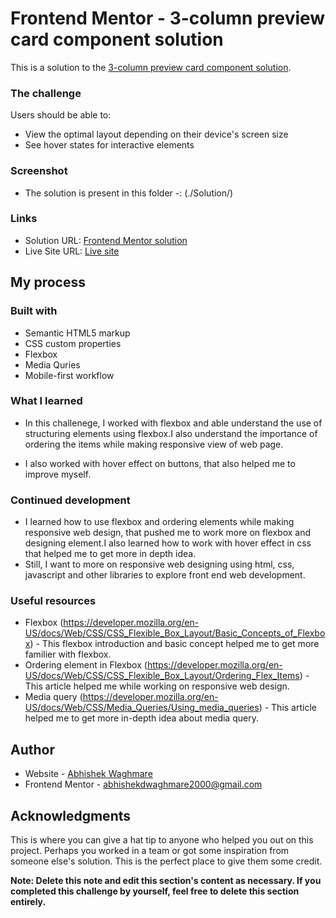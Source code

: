 # Frontend Mentor - 3-column preview card component solution

This is a solution to the [3-column preview card component solution](https://www.frontendmentor.io/challenges/3column-preview-card-component-pH92eAR2-).

### The challenge

Users should be able to:

- View the optimal layout depending on their device's screen size
- See hover states for interactive elements

### Screenshot

- The solution is present in this folder -:  (./Solution/)

### Links

- Solution URL: [Frontend Mentor solution](https://your-solution-url.com)
- Live Site URL: [Live site](https://your-live-site-url.com)

## My process

### Built with

- Semantic HTML5 markup
- CSS custom properties
- Flexbox
- Media Quries
- Mobile-first workflow


### What I learned

- In this challenege, I worked with flexbox and able understand the use of structuring elements using flexbox.I also understand the importance of ordering the items while making responsive view of web page.

- I also worked with hover effect on buttons, that also helped me to improve myself.


### Continued development
- I learned how to use flexbox and ordering elements while making responsive web design, that pushed me to work more on flexbox and designing element.I also learned how to work with hover effect in css that helped me to get more in depth idea.
- Still, I want to more on responsive web designing using html, css, javascript and other libraries to explore front end web development.

### Useful resources

- Flexbox (https://developer.mozilla.org/en-US/docs/Web/CSS/CSS_Flexible_Box_Layout/Basic_Concepts_of_Flexbox) - This flexbox introduction and basic concept helped me to get more familier with flexbox.
- Ordering element in Flexbox (https://developer.mozilla.org/en-US/docs/Web/CSS/CSS_Flexible_Box_Layout/Ordering_Flex_Items) - This article helped me while working on responsive web design.
- Media query (https://developer.mozilla.org/en-US/docs/Web/CSS/Media_Queries/Using_media_queries) - This article helped me to get more in-depth idea about media query.


## Author

- Website - [Abhishek Waghmare](https://www.your-site.com)
- Frontend Mentor - [abhishekdwaghmare2000@gmail.com](https://www.frontendmentor.io/profile/yourusername)

## Acknowledgments

This is where you can give a hat tip to anyone who helped you out on this project. Perhaps you worked in a team or got some inspiration from someone else's solution. This is the perfect place to give them some credit.

**Note: Delete this note and edit this section's content as necessary. If you completed this challenge by yourself, feel free to delete this section entirely.**
